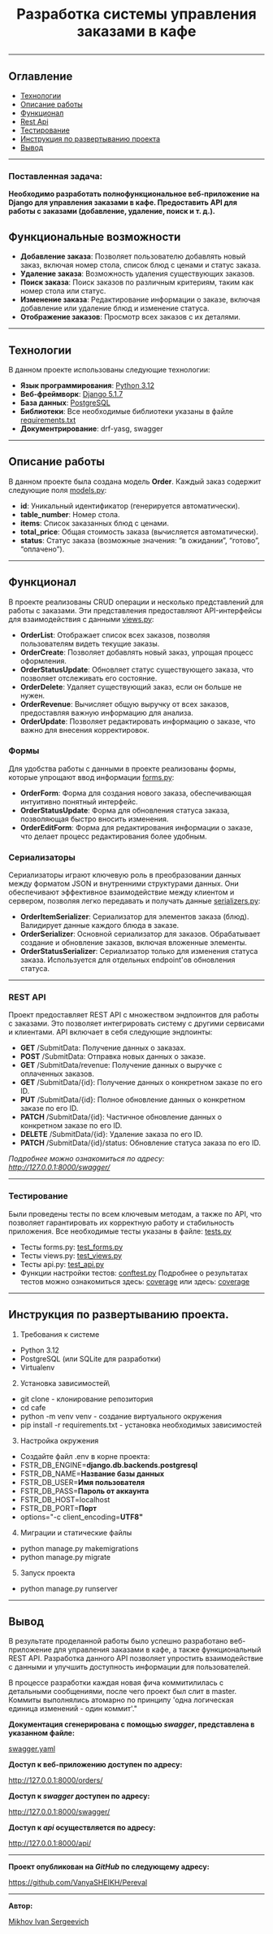 # <p align="center"> Разработка системы управления заказами в кафе</p>


***
## Оглавление
- [Технологии](#технологии)
- [Описание работы](#описание-работы)
- [Функционал](#функционал)
- [Rest Api](#Rest-Api)
- [Тестирование](#тестирование)
- [Инструкция по развертыванию проекта](#инструкция-по-развертыванию-проекта)
- [Вывод](#вывод)
***


### Поставленная задача: 
**Необходимо разработать полнофункциональное веб-приложение на Django для управления заказами в кафе. Предоставить API для работы с заказами (добавление, удаление, поиск и т. д.).**


## Функциональные возможности
- **Добавление заказа**: Позволяет пользователю добавлять новый заказ, включая номер стола, список блюд с ценами и статус заказа.
- **Удаление заказа**: Возможность удаления существующих заказов.
- **Поиск заказа**: Поиск заказов по различным критериям, таким как номер стола или статус.
- **Изменение заказа**: Редактирование информации о заказе, включая добавление или удаление блюд и изменение статуса.
- **Отображение заказов**: Просмотр всех заказов с их деталями.


***
## Технологии
В данном проекте использованы следующие технологии:
- **Язык программирования**: [Python 3.12](https://www.python.org/)
- **Веб-фреймворк**: [Django 5.1.7](https://www.djangoproject.com/)
- **База данных**: [PostgreSQL](https://www.postgresql.org/)
- **Библиотеки**: Все необходимые библиотеки указаны в файле [requirements.txt](requirements.txt)
- **Документрирование**: drf-yasg, swagger


***
## Описание работы
В данном проекте была создана модель **Order**. Каждый заказ содержит следующие поля [models.py](orders/models.py):

- **id**: Уникальный идентификатор (генерируется автоматически).
- **table_number**: Номер стола.
- **items**: Список заказанных блюд с ценами.
- **total_price**: Общая стоимость заказа (вычисляется автоматически).
- **status**: Статус заказа (возможные значения: “в ожидании”, “готово”, “оплачено”).

***
## Функционал
В проекте реализованы CRUD операции и несколько представлений для работы с заказами. Эти представления предоставляют API-интерфейсы для взаимодействия с данными [views.py](orders/views.py):

- **OrderList**: Отображает список всех заказов, позволяя пользователям видеть текущие заказы.
- **OrderCreate**: Позволяет добавлять новый заказ, упрощая процесс оформления.
- **OrderStatusUpdate**: Обновляет статус существующего заказа, что позволяет отслеживать его состояние.
- **OrderDelete**: Удаляет существующий заказ, если он больше не нужен.
- **OrderRevenue**: Вычисляет общую выручку от всех заказов, предоставляя важную информацию для анализа.
- **OrderUpdate**: Позволяет редактировать информацию о заказе, что важно для внесения корректировок.

### Формы

Для удобства работы с данными в проекте реализованы формы, которые упрощают ввод информации [forms.py](orders/forms.py):

- **OrderForm**: Форма для создания нового заказа, обеспечивающая интуитивно понятный интерфейс.
- **OrderStatusUpdate**: Форма для обновления статуса заказа, позволяющая быстро вносить изменения.
- **OrderEditForm**: Форма для редактирования информации о заказе, что делает процесс редактирования более удобным.

### Сериализаторы

Сериализаторы играют ключевую роль в преобразовании данных между форматом JSON и внутренними структурами данных. Они обеспечивают эффективное взаимодействие между клиентом и сервером, позволяя легко передавать и получать данные [serializers.py](orders/serializers.py):
- **OrderItemSerializer**: Сериализатор для элементов заказа (блюд). Валидирует данные каждого блюда в заказе.
- **OrderSerializer**: Основной сериализатор для заказов. Обрабатывает создание и обновление заказов, включая вложенные элементы.
- **OrderStatusSerializer**: Сериализатор только для изменения статуса заказа. Используется для отдельных endpoint'ов обновления статуса.
***
### REST API

Проект предоставляет REST API с множеством эндпоинтов для работы с заказами. Это позволяет интегрировать систему с другими сервисами и клиентами. API включает в себя следующие эндпоинты:

- **GET** /SubmitData: Получение данных о заказах.
- **POST** /SubmitData: Отправка новых данных о заказе.
- **GET** /SubmitData/revenue: Получение данных о выручке с оплаченных заказов.
- **GET** /SubmitData/{id}: Получение данных о конкретном заказе по его ID.
- **PUT** /SubmitData/{id}: Полное обновление данных о конкретном заказе по его ID.
- **PATCH** /SubmitData/{id}: Частичное обновление данных о конкретном заказе по его ID.
- **DELETE** /SubmitData/{id}: Удаление заказа по его ID.
- **PATCH** /SubmitData/{id}/status: Обновление статуса заказа по его ID.

*Подробнее можно ознакомиться по адресу: http://127.0.0.1:8000/swagger/*
***
### Тестирование

Были проведены тесты по всем ключевым методам, а также по API, что позволяет гарантировать их корректную работу и стабильность приложения.
Все необходимые тесты указаны в файле: [tests.py](orders/tests/)
- Тесты forms.py: [test_forms.py](orders/tests/test_forms.py)
- Тесты views.py: [test_views.py](orders/tests/test_views.py)
- Тесты api.py: [test_api.py](orders/tests/test_api.py)
- Функции настройки тестов: [conftest.py](orders/tests/conftest.py)
Подробнее о результатах тестов можно ознакомиться здесь: [coverage](htmlcov/index.html) или здесь: [coverage](coverage)
***
## Инструкция по развертыванию проекта.

1. Требования к системе
- Python 3.12
- PostgreSQL (или SQLite для разработки)
- Virtualenv
2. Установка зависимостей\
- git clone - клонирование репозитория
- cd cafe 
- python -m venv venv - создание виртуального окружения
- pip install -r requirements.txt - установка необходимых зависимостей
3. Настройка окружения
- Создайте файл .env в корне проекта:
- FSTR_DB_ENGINE=**django.db.backends.postgresql**
- FSTR_DB_NAME=**Название базы данных**
- FSTR_DB_USER=**Имя пользователя**
- FSTR_DB_PASS=**Пароль от аккаунта**
- FSTR_DB_HOST=localhost
- FSTR_DB_PORT=**Порт**
- options="-c client_encoding=**UTF8"**
4. Миграции и статические файлы
- python manage.py makemigrations
- python manage.py migrate
5. Запуск проекта
- python manage.py runserver

***
## Вывод
В результате проделанной работы было успешно разработано веб-приложение для управления заказами в кафе, а также функциональный REST API. Разработка данного API позволяет упростить взаимодействие с данными и улучшить доступность информации для пользователей.

В процессе разработки каждая новая фича коммитилилась с детальными сообщениями, после чего проект был слит в master. Коммиты выполнялись атомарно по принципу 'одна логическая единица изменений - один коммит'."

**Документация сгенерирована с помощью ***swagger***, представлена в указанном файле:**

[swagger.yaml](orders/swagger.yaml)

**Доступ к **веб-приложению** доступен по адресу:**

http://127.0.0.1:8000/orders/

**Доступ к ***swagger*** доступен по адресу:**

http://127.0.0.1:8000/swagger/

**Доступ к ***api*** осуществляется по адресу:**

http://127.0.0.1:8000/api/
***

**Проект опубликован на ***GitHub*** по следующему адресу:**

https://github.com/VanyaSHEIKH/Pereval
***

**Автор:**

[Mikhov Ivan Sergeevich](https://github.com/VanyaSHEIKH/)
